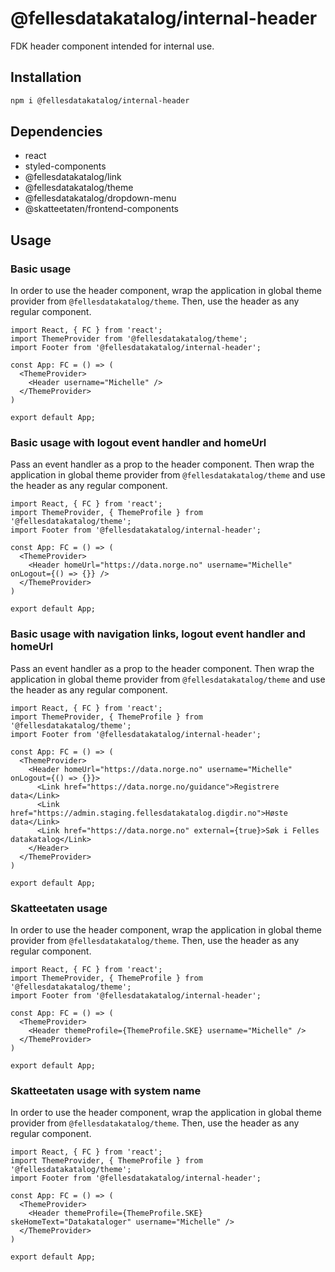 # @fellesdatakatalog/internal-header

FDK header component intended for internal use.

## Installation

```bash
npm i @fellesdatakatalog/internal-header
```

## Dependencies

- react
- styled-components
- @fellesdatakatalog/link
- @fellesdatakatalog/theme
- @fellesdatakatalog/dropdown-menu
- @skatteetaten/frontend-components

## Usage

### Basic usage

In order to use the header component, wrap the application in global theme provider from `@fellesdatakatalog/theme`. Then, use the header as any regular component.

```tsx
import React, { FC } from 'react';
import ThemeProvider from '@fellesdatakatalog/theme';
import Footer from '@fellesdatakatalog/internal-header';

const App: FC = () => (
  <ThemeProvider>
    <Header username="Michelle" />
  </ThemeProvider>
)

export default App;
```

### Basic usage with logout event handler and homeUrl

Pass an event handler as a prop to the header component. Then wrap the application in global theme provider from `@fellesdatakatalog/theme` and use the header as any regular component.

```tsx
import React, { FC } from 'react';
import ThemeProvider, { ThemeProfile } from '@fellesdatakatalog/theme';
import Footer from '@fellesdatakatalog/internal-header';

const App: FC = () => (
  <ThemeProvider>
    <Header homeUrl="https://data.norge.no" username="Michelle" onLogout={() => {}} />
  </ThemeProvider>
)

export default App;
```

### Basic usage with navigation links, logout event handler and homeUrl

Pass an event handler as a prop to the header component. Then wrap the application in global theme provider from `@fellesdatakatalog/theme` and use the header as any regular component.

```tsx
import React, { FC } from 'react';
import ThemeProvider, { ThemeProfile } from '@fellesdatakatalog/theme';
import Footer from '@fellesdatakatalog/internal-header';

const App: FC = () => (
  <ThemeProvider>
    <Header homeUrl="https://data.norge.no" username="Michelle" onLogout={() => {}}>
      <Link href="https://data.norge.no/guidance">Registrere data</Link>
      <Link href="https://admin.staging.fellesdatakatalog.digdir.no">Høste data</Link>
      <Link href="https://data.norge.no" external={true}>Søk i Felles datakatalog</Link>
    </Header>
  </ThemeProvider>
)

export default App;
```

### Skatteetaten usage

In order to use the header component, wrap the application in global theme provider from `@fellesdatakatalog/theme`. Then, use the header as any regular component.

```tsx
import React, { FC } from 'react';
import ThemeProvider, { ThemeProfile } from '@fellesdatakatalog/theme';
import Footer from '@fellesdatakatalog/internal-header';

const App: FC = () => (
  <ThemeProvider>
    <Header themeProfile={ThemeProfile.SKE} username="Michelle" />
  </ThemeProvider>
)

export default App;
```

### Skatteetaten usage with system name

In order to use the header component, wrap the application in global theme provider from `@fellesdatakatalog/theme`. Then, use the header as any regular component.

```tsx
import React, { FC } from 'react';
import ThemeProvider, { ThemeProfile } from '@fellesdatakatalog/theme';
import Footer from '@fellesdatakatalog/internal-header';

const App: FC = () => (
  <ThemeProvider>
    <Header themeProfile={ThemeProfile.SKE} skeHomeText="Datakataloger" username="Michelle" />
  </ThemeProvider>
)

export default App;
```
